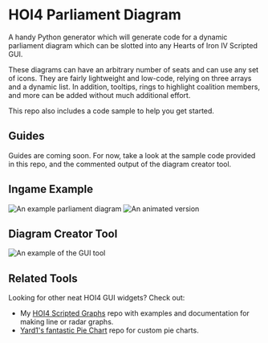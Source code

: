 # HOI4 Parliament Diagram

A handy Python generator which will generate code for a dynamic parliament diagram which can be slotted into any Hearts of Iron IV Scripted GUI.

These diagrams can have an arbitrary number of seats and can use any set of icons. They are fairly lightweight and low-code, relying on three arrays and a dynamic list.
In addition, tooltips, rings to highlight coalition members, and more can be added without much additional effort.

This repo also includes a code sample to help you get started.

## Guides
Guides are coming soon. For now, take a look at the sample code provided in this repo, and the commented output of the diagram creator tool.

## Ingame Example
![An example parliament diagram](https://i.imgur.com/8dginEz.png) ![An animated version](https://i.imgur.com/istu01c.gif)

## Diagram Creator Tool
![An example of the GUI tool](https://i.imgur.com/CeGxgJh.gif)

## Related Tools
Looking for other neat HOI4 GUI widgets? Check out:
- My [HOI4 Scripted Graphs](https://github.com/Flaxbeard/hoi4-scripted-graphs) repo with examples and documentation for making line or radar graphs.
- [Yard1's fantastic Pie Chart](https://github.com/Yard1/HoI4-Scripted-GUI-Pie-Chart) repo for custom pie charts.
